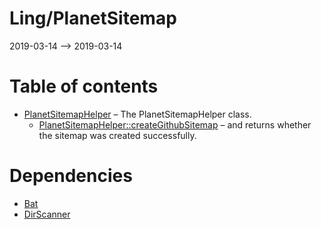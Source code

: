Ling/PlanetSitemap
================
2019-03-14 --> 2019-03-14




Table of contents
===========

- [PlanetSitemapHelper](https://github.com/lingtalfi/PlanetSitemap/blob/master/doc/api/Ling/PlanetSitemap/PlanetSitemapHelper.md) &ndash; The PlanetSitemapHelper class.
    - [PlanetSitemapHelper::createGithubSitemap](https://github.com/lingtalfi/PlanetSitemap/blob/master/doc/api/Ling/PlanetSitemap/PlanetSitemapHelper/createGithubSitemap.md) &ndash; and returns whether the sitemap was created successfully.


Dependencies
============
- [Bat](https://github.com/karayabin/universe-snapshot/tree/master/universe/Ling/Bat)
- [DirScanner](https://github.com/karayabin/universe-snapshot/tree/master/universe/Ling/DirScanner)


